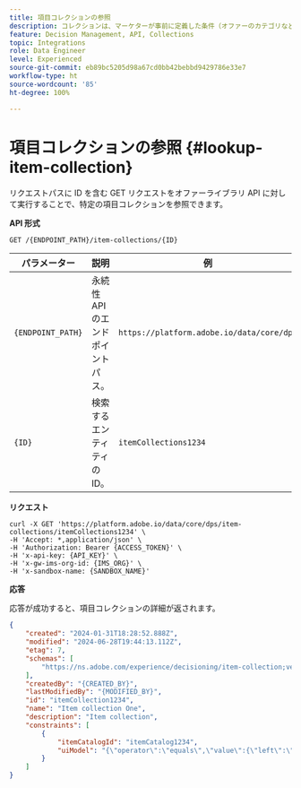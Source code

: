 ```yaml
---
title: 項目コレクションの参照
description: コレクションは、マーケターが事前に定義した条件（オファーのカテゴリなど）に基づくオファーのサブセットです。
feature: Decision Management, API, Collections
topic: Integrations
role: Data Engineer
level: Experienced
source-git-commit: eb89bc5205d98a67cd0bb42bebbd9429786e33e7
workflow-type: ht
source-wordcount: '85'
ht-degree: 100%

---
```



# 項目コレクションの参照 {#lookup-item-collection}

リクエストパスに ID を含む GET リクエストをオファーライブラリ API に対して実行することで、特定の項目コレクションを参照できます。

**API 形式**

```http
GET /{ENDPOINT_PATH}/item-collections/{ID}
```

| パラメーター | 説明 | 例 |
| --------- | ----------- | ------- |
| `{ENDPOINT_PATH}` | 永続性 API のエンドポイントパス。 | `https://platform.adobe.io/data/core/dps` |
| `{ID}` | 検索するエンティティの ID。 | `itemCollections1234` |

**リクエスト**

```shell
curl -X GET 'https://platform.adobe.io/data/core/dps/item-collections/itemCollections1234' \
-H 'Accept: *,application/json' \
-H 'Authorization: Bearer {ACCESS_TOKEN}' \
-H 'x-api-key: {API_KEY}' \
-H 'x-gw-ims-org-id: {IMS_ORG}' \
-H 'x-sandbox-name: {SANDBOX_NAME}'
```

**応答**

応答が成功すると、項目コレクションの詳細が返されます。

```json
{
    "created": "2024-01-31T18:28:52.888Z",
    "modified": "2024-06-28T19:44:13.112Z",
    "etag": 7,
    "schemas": [
        "https://ns.adobe.com/experience/decisioning/item-collection;version=1.2"
    ],
    "createdBy": "{CREATED_BY}",
    "lastModifiedBy": "{MODIFIED_BY}",
    "id": "itemCollection1234",
    "name": "Item collection One",
    "description": "Item collection",
    "constraints": [
        {
            "itemCatalogId": "itemCatalog1234",
            "uiModel": "{\"operator\":\"equals\",\"value\":{\"left\":\"_experience.decisioning.decisionitem.itemName\",\"right\":\"Some offer item\"}}"
        }
    ]
}
```
